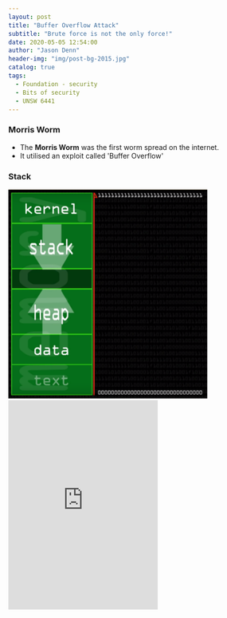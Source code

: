 ```yaml
---
layout: post
title: "Buffer Overflow Attack"
subtitle: "Brute force is not the only force!"
date: 2020-05-05 12:54:00
author: "Jason Denn"
header-img: "img/post-bg-2015.jpg"
catalog: true
tags:
  - Foundation - security
  - Bits of security
  - UNSW 6441
---
```




### Morris Worm

- The **Morris Worm** was the first worm spread on the internet.
- It utilised an exploit called 'Buffer Overflow'



### Stack

<img src="https://raw.githubusercontent.com/hbxz/picture-storage/master/2020/05/QByAXEeION_67o6URxR_NNZXlIcCgD8c24Vhl-wHHqP4qJKY-v0kGaO2R0WpJSmTXxy2jU_fVSK1G4WpOXd5_hO7-s1Z5y0nyz9NR2UphaSLQnItyZH3ywh_6i7s8mXPMI9Dvdel.png" height="420">

<iframe height="420" src="https://www.youtube.com/embed/1S0aBV-Waeo" frameborder="0" allow="accelerometer; autoplay; encrypted-media; gyroscope; picture-in-picture" allowfullscreen></iframe>

